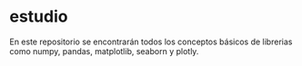 # estudio
En este repositorio se encontrarán todos los conceptos básicos de librerias como numpy, pandas, matplotlib, seaborn y plotly.
